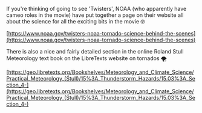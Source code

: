 If you're thinking of going to see 'Twisters', NOAA (who apparently have cameo roles in the movie)  have put together a page on their website all about the science for all the exciting bits in the movie 🤓 

[https://www.noaa.gov/twisters-noaa-tornado-science-behind-the-scenes](https://www.noaa.gov/twisters-noaa-tornado-science-behind-the-scenes)

There is also a nice and fairly detailed section in the online Roland Stull Meteorology text book on the LibreTexts website on tornados 🌪️

[https://geo.libretexts.org/Bookshelves/Meteorology_and_Climate_Science/Practical_Meteorology_(Stull)/15%3A_Thunderstorm_Hazards/15.03%3A_Section_4-](https://geo.libretexts.org/Bookshelves/Meteorology_and_Climate_Science/Practical_Meteorology_(Stull)/15%3A_Thunderstorm_Hazards/15.03%3A_Section_4-)
